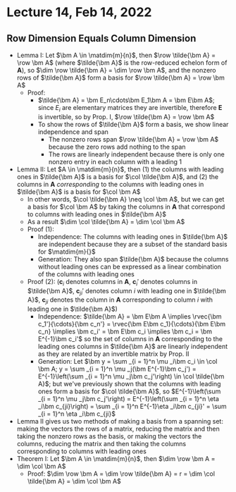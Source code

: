 # Lecture 14, Feb 14, 2022

## Row Dimension Equals Column Dimension

* Lemma I: Let $\bm A \in \matdim{m}{n}$, then $\row \tilde{\bm A} = \row \bm A$ (where $\tilde{\bm A}$ is the row-reduced echelon form of $\bm A$), so $\dim \row \tilde{\bm A} = \dim \row \bm A$, and the nonzero rows of $\tilde{\bm A}$ form a basis for $\row \tilde{\bm A} = \row \bm A$
	* Proof:
		* $\tilde{\bm A} = \bm E_n\cdots\bm E_1\bm A = \bm E\bm A$; since $E_i$ are elementary matrices they are invertible, therefore $\bm E$ is invertible, so by Prop. I, $\row \tilde{\bm A} = \row \bm A$
		* To show the rows of $\tilde{\bm A}$ form a basis, we show linear independence and span
			* The nonzero rows span $\row \tilde{\bm A} = \row \bm A$ because the zero rows add nothing to the span
			* The rows are linearly independent because there is only one nonzero entry in each column with a leading 1
* Lemma II: Let $A \in \matdim{m}{n}$, then (1) the columns with leading ones in $\tilde{\bm A}$ is a basis for $\col \tilde{\bm A}$, and (2) the columns in $\bm A$ *corresponding* to the columns with leading ones in $\tilde{\bm A}$ is a basis for $\col \bm A$
	* In other words, $\col \tilde{\bm A} \neq \col \bm A$, but we can get a basis for $\col \bm A$ by taking the columns in $\bm A$ that correspond to columns with leading ones in $\tilde{\bm A}$
	* As a result $\dim \col \tilde{\bm A} = \dim \col \bm A$
	* Proof (1):
		* Independence: The columns with leading ones in $\tilde{\bm A}$ are independent because they are a subset of the standard basis for $\matdim{m}{}$
		* Generation: They also span $\tilde{\bm A}$ because the columns without leading ones can be expressed as a linear combination of the columns with leading ones
	* Proof (2): ($\bm c_i$ denotes columns in $\bm A$, $\bm c_i'$ denotes columns in $\tilde{\bm A}$, $\bm c_{ji}'$ denotes column $i$ with leading one in $\tilde{\bm A}$, $\bm c_{ji}$ denotes the column in $\bm A$ corresponding to column $i$ with leading one in $\tilde{\bm A}$)
		* Independence: $\tilde{\bm A} = \bm E\bm A \implies \rvec{\bm c_1'}{\cdots}{\bm c_n'} = \rvec{\bm E\bm c_1}{\cdots}{\bm E\bm c_n} \implies \bm c_i' = \bm E\bm c_i \implies \bm c_i = \bm E^{-1}\bm c_i'$ so the set of columns in $\bm A$ corresponding to the leading ones columns in $\tilde{\bm A}$ are linearly independent as they are related by an invertible matrix by Prop. II
		* Generation: Let $\bm y = \sum _{i = 1}^n \mu _i\bm c_i \in \col \bm A; y = \sum _{i = 1}^n \mu _j(\bm E^{-1}\bm c_j') = E^{-1}\left(\sum _{i = 1}^n \mu _j\bm c_j'\right) \in \col \tilde{\bm A}$; but we've previously shown that the columns with leading ones form a basis for $\col \tilde{\bm A}$, so $E^{-1}\left(\sum _{i = 1}^n \mu _j\bm c_j'\right) = E^{-1}\left(\sum _{i = 1}^n \eta _i\bm c_{ji}\right) = \sum _{i = 1}^n E^{-1}\eta _i\bm c_{ji}' = \sum _{i = 1}^n \eta _i\bm c_{ji}$
* Lemma II gives us two methods of making a basis from a spanning set: making the vectors the rows of a matrix, reducing the matrix and then taking the nonzero rows as the basis, or making the vectors the columns, reducing the matrix and then taking the columns corresponding to columns with leading ones
* Theorem I: Let $\bm A \in \matdim{m}{n}$, then $\dim \row \bm A = \dim \col \bm A$
	* Proof: $\dim \row \bm A = \dim \row \tilde{\bm A} = r = \dim \col \tilde{\bm A} = \dim \col \bm A$

